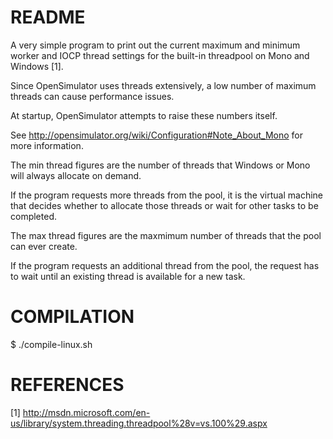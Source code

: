 # README #

A very simple program to print out the current maximum and minimum worker and
IOCP thread settings for the built-in threadpool on Mono and Windows [1].

Since OpenSimulator uses threads extensively, a low number of maximum threads
can cause performance issues.

At startup, OpenSimulator attempts to raise these numbers itself.

See http://opensimulator.org/wiki/Configuration#Note_About_Mono for more
information.

The min thread figures are the number of threads that Windows or Mono will
always allocate on demand.

If the program requests more threads from the pool, it is the virtual machine
that decides whether to allocate those threads or wait for other tasks to be
completed.

The max thread figures are the maxmimum number of threads that the pool can
ever create.

If the program requests an additional thread from the pool, the request has to
wait until an existing thread is available for a new task.

# COMPILATION #

$ ./compile-linux.sh

# REFERENCES #

[1] http://msdn.microsoft.com/en-us/library/system.threading.threadpool%28v=vs.100%29.aspx
